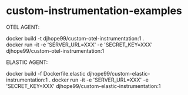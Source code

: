 # custom-instrumentation-examples

OTEL AGENT:

docker build -t djhope99/custom-otel-instrumentation:1 .           
docker run -it -e 'SERVER_URL=XXX' -e 'SECRET_KEY=XXX' djhope99/custom-otel-instrumentation:1


ELASTIC AGENT:

docker build -f Dockerfile.elastic djhope99/custom-elastic-instrumentation:1 .
docker run -it -e 'SERVER_URL=XXX' -e 'SECRET_KEY=XXX' djhope99/custom-elastic-instrumentation:1

